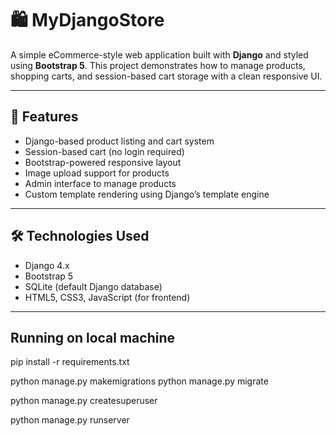 # 🛍️ MyDjangoStore

A simple eCommerce-style web application built with **Django** and styled using **Bootstrap 5**. This project demonstrates how to manage products, shopping carts, and session-based cart storage with a clean responsive UI.

---

## 🚀 Features

- Django-based product listing and cart system
- Session-based cart (no login required)
- Bootstrap-powered responsive layout
- Image upload support for products
- Admin interface to manage products
- Custom template rendering using Django’s template engine

---

## 🛠️ Technologies Used


- Django 4.x
- Bootstrap 5
- SQLite (default Django database)
- HTML5, CSS3, JavaScript (for frontend)

---
## Running on local machine

pip install -r requirements.txt

python manage.py makemigrations
python manage.py migrate

python manage.py createsuperuser

python manage.py runserver

